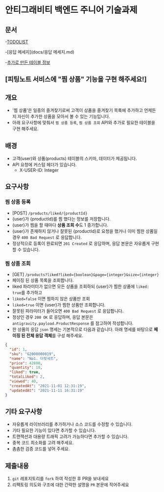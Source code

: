 # 안티그래비티 백엔드 주니어 기술과제

## 문서

-[TODOLIST](docs/TODO_LIST.md)

-[응답 메세지](docs/응답 메세지.md)

-[추가로 만든 테이블 정보](docs/APPEND_ENTITY_INFORMATION.md)

## [피팅노트 서비스에 "찜 상품" 기능을 구현 해주세요!]

## 개요

- '찜 상품'은 일종의 즐겨찾기로써 고객이 상품을 즐겨찾기 목록에 추가하고 언제든지 자신이 추가한 상품을 모아서 볼 수 있는 기능입니다.
- 아래 요구사항에 맞춰서 `찜 상품 등록`, `찜 상품 조회` API와 추가로 필요한 테이블을 구현 해주세요.

## 배경

- 고객(user)와 상품(products) 테이블의 스키마, 데이터가 제공됩니다.
- API 요청에 커스텀 헤더가 있습니다.
    - X-USER-ID: Integer

## 요구사항

### 찜 상품 등록

- [POST] `/products/liked/{productId}`
- {user}가 {productId}를 찜 했다는 정보를 저장합니다.
- {user}가 찜을 할 때마다 **상품 조회 수**도 1 증가합니다.
- {user}가 존재하지 않거나 잘못된 {productId}로 요청을 했거나 이미 찜한 상품일 경우 `400 Bad Request` 로 응답합니다.
- 정상적으로 등록이 완료되면 `201 Created` 로 응답하며, 응답 본문은 자유롭게 구현할 수 있습니다.

### 찜 상품 조회

- [GET] `/products?liked?liked={boolean}&page={integer}&size={integer}`
- 페이징 된 상품 목록을 조회합니다.
- liked 파라미터가 없으면 모든 상품을 조회하되 {user}가 찜한 상품에 `liked: true`를 추가하고
- `liked=false` 이면 찜하지 않은 상품만 조회
- `liked=true` 이면 {user}가 찜한 상품만 조회합니다.
- 잘못된 파라미터가 들어오면 `400 Bad Request` 로 응답합니다.
- 정상인 경우 `200 OK` 로 응답하며, 응답 본문은 `antigravity.payload.ProductResponse` 를 참고하여 작성합니다.
- 한 상품의 응답 `json` 명세는 기본적으로 다음과 같습니다. 아래 명세를 바탕으로 **페이징 된 전체 응답 객체**를 구성 해주세요.

```json
{
  "id": 1,
  "sku": "G2000000019",
  "name": "No1. 더핏세트",
  "price": 42800,
  "quantity": 10,
  "liked": true,
  "totalLiked": 2,
  "viewed": 40,
  "createdAt": "2021-11-01 12:31:19",
  "updatedAt": "2021-11-11 16:31:19"
}
```

## 기타 요구사항

- 자유롭게 라이브러리를 추가하거나 소스 코드를 수정할 수 있습니다.
- 기타 필요한 기능이 있다면 추가할 수 있습니다.
- 트랜잭션과 대용량 트래픽 고려가 가능하다면 추가할 수 있습니다.
- 중복 코드 최소화를 고려 해주세요.
- 촘촘한 검증 코드를 넣어 주세요.

## 제출내용

1. `git` 레포지토리를 `fork` 하여 작성한 후 PR을 보내세요
2. 리팩토링 의도와 구조에 대한 간략한 설명을 `PR` 본문에 적어주세요
